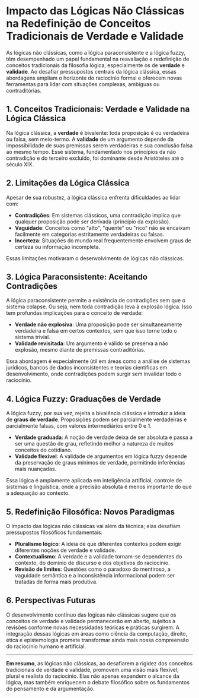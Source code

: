 # Impacto das Lógicas Não Clássicas na Redefinição de Conceitos Tradicionais de Verdade e Validade

As lógicas não clássicas, como a lógica paraconsistente e a lógica fuzzy, têm desempenhado um papel fundamental na reavaliação e redefinição de conceitos tradicionais da filosofia lógica, especialmente os de **verdade** e **validade**. Ao desafiar pressupostos centrais da lógica clássica, essas abordagens ampliam o horizonte do raciocínio formal e oferecem novas ferramentas para lidar com situações complexas, ambíguas ou contraditórias.

## 1. Conceitos Tradicionais: Verdade e Validade na Lógica Clássica

Na lógica clássica, a **verdade** é bivalente: toda proposição é ou verdadeira ou falsa, sem meio-termo. A **validade** de um argumento depende da impossibilidade de suas premissas serem verdadeiras e sua conclusão falsa ao mesmo tempo. Esse sistema, fundamentado nos princípios da não contradição e do terceiro excluído, foi dominante desde Aristóteles até o século XIX.

## 2. Limitações da Lógica Clássica

Apesar de sua robustez, a lógica clássica enfrenta dificuldades ao lidar com:

- **Contradições**: Em sistemas clássicos, uma contradição implica que qualquer proposição pode ser derivada (princípio da explosão).
- **Vaguidade**: Conceitos como "alto", "quente" ou "rico" não se encaixam facilmente em categorias estritamente verdadeiras ou falsas.
- **Incerteza**: Situações do mundo real frequentemente envolvem graus de certeza ou informação incompleta.

Essas limitações motivaram o desenvolvimento de lógicas não clássicas.

## 3. Lógica Paraconsistente: Aceitando Contradições

A lógica paraconsistente permite a existência de contradições sem que o sistema colapse. Ou seja, nem toda contradição leva à explosão lógica. Isso tem profundas implicações para o conceito de verdade:

- **Verdade não explosiva**: Uma proposição pode ser simultaneamente verdadeira e falsa em certos contextos, sem que isso torne todo o sistema trivial.
- **Validade revisitada**: Um argumento é válido se preserva a não explosão, mesmo diante de premissas contraditórias.

Essa abordagem é especialmente útil em áreas como a análise de sistemas jurídicos, bancos de dados inconsistentes e teorias científicas em desenvolvimento, onde contradições podem surgir sem invalidar todo o raciocínio.

## 4. Lógica Fuzzy: Graduações de Verdade

A lógica fuzzy, por sua vez, rejeita a bivalência clássica e introduz a ideia de **graus de verdade**. Proposições podem ser parcialmente verdadeiras e parcialmente falsas, com valores intermediários entre 0 e 1.

- **Verdade graduada**: A noção de verdade deixa de ser absoluta e passa a ser uma questão de grau, refletindo melhor a natureza de muitos conceitos do cotidiano.
- **Validade flexível**: A validade de argumentos em lógica fuzzy depende da preservação de graus mínimos de verdade, permitindo inferências mais nuançadas.

Essa lógica é amplamente aplicada em inteligência artificial, controle de sistemas e linguística, onde a precisão absoluta é menos importante do que a adequação ao contexto.

## 5. Redefinição Filosófica: Novos Paradigmas

O impacto das lógicas não clássicas vai além da técnica; elas desafiam pressupostos filosóficos fundamentais:

- **Pluralismo lógico**: A ideia de que diferentes contextos podem exigir diferentes noções de verdade e validade.
- **Contextualismo**: A verdade e a validade tornam-se dependentes do contexto, do domínio de discurso e dos objetivos do raciocínio.
- **Revisão de limites**: Questões como o paradoxo do mentiroso, a vaguidade semântica e a inconsistência informacional podem ser tratadas de forma mais produtiva.

## 6. Perspectivas Futuras

O desenvolvimento contínuo das lógicas não clássicas sugere que os conceitos de verdade e validade permanecerão em aberto, sujeitos a revisões conforme novas necessidades teóricas e práticas surgirem. A integração dessas lógicas em áreas como ciência da computação, direito, ética e epistemologia promete transformar ainda mais nossa compreensão do raciocínio humano e artificial.

---

**Em resumo**, as lógicas não clássicas, ao desafiarem a rigidez dos conceitos tradicionais de verdade e validade, promovem uma visão mais flexível, plural e realista do raciocínio. Elas não apenas expandem o alcance da lógica, mas também enriquecem o debate filosófico sobre os fundamentos do pensamento e da argumentação.